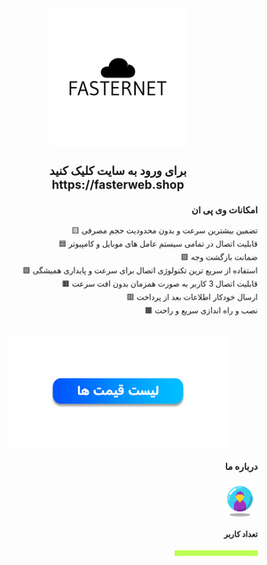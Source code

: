 <div align="center"><a href="https://fasterweb.shop"><img src="https://github.com/faasterweb/faasterweb/blob/main/img/merchant1.png?raw=true" width="250" height="250"></a></div>
<h2 align="center">برای ورود به سایت کلیک کنید <br>https://fasterweb.shop</h2>
<h3 align="right">امکانات وی پی ان</h3>
<p align="right">
🟨 تضمین بیشترین سرعت و بدون محدودیت حجم مصرفی<br>
🟦 قابلیت اتصال در تمامی سیستم عامل های موبایل و کامپیوتر<br>
🟪 ضمانت بازگشت وجه<br>
🟩 استفاده از سریع ترین تکنولوژی اتصال برای سرعت و پایداری همیشگی<br>
🟧 قابلیت اتصال 3 کاربر به صورت همزمان بدون افت سرعت<br>
🟥 ارسال خودکار اطلاعات بعد از پرداخت<br>
🟫 نصب و راه اندازی سریع و راحت</p><br>

<div align="center"><a href="https://fasterweb.shop"><img src="https://github.com/faasterweb/faasterweb/blob/main/img/price.png?raw=true" width="400" height="200"></a></div>

<h3 align="right">درباره ما</h3>
<div align="right"><img src="https://github.com/faasterweb/faasterweb/blob/main/img/icons8-user-64.png?raw=true"></div> <h4 align="right">تعداد کاربر</h4> <img src="https://github.com/faasterweb/faasterweb/blob/main/img/bar.png?raw=true" align="right" height="16px" width="150px">
